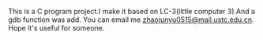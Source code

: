 This is a C program project.I make it based on LC-3(little computer 3).And a gdb function was add.
You can email me zhaojunyu0515@mail.ustc.edu.cn.
Hope it's useful for someone.
